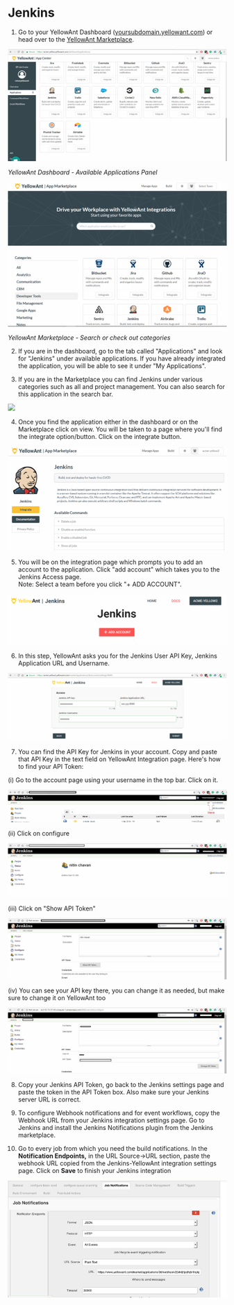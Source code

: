 # Jenkins

1. Go to your YellowAnt Dashboard \([yoursubdomain.yellowant.com](https://github.com/yellowanthq/yellowant-help-center/tree/bdad19066023aa6a8b667a1d6f05b72945b49759/yoursubdomain.yellowant.com)\) or head over to the [YellowAnt Marketplace](https://www.yellowant.com/marketplace). 

![](../../.gitbook/assets/image%20%28263%29.png)

_YellowAnt Dashboard - Available Applications Panel_

![](../../.gitbook/assets/image%20%28279%29.png)

_YellowAnt Marketplace - Search or check out categories_

2. If you are in the dashboard, go to the tab called "Applications" and look for "Jenkins" under available applications. If you have already integrated the application, you will be able to see it under "My Applications".

3. If you are in the Marketplace you can find Jenkins under various categories such as all and project management. You can also search for this application in the search bar.

![](../../.gitbook/assets/jen2.png)

4. Once you find the application either in the dashboard or on the Marketplace click on view. You will be taken to a page where you'll find the integrate option/button. Click on the integrate button.  


![](../../.gitbook/assets/image%20%28210%29.png)

5. You will be on the integration page which prompts you to add an account to the application. Click "add account" which takes you to the Jenkins Access page.  
Note: Select a team before you click "+ ADD ACCOUNT".  


![](../../.gitbook/assets/image%20%2869%29.png)

6. In this step, YellowAnt asks you for the Jenkins User API Key, Jenkins Application URL and Username.  


![](../../.gitbook/assets/image%20%2844%29.png)

7. You can find the API Key for Jenkins in your account. Copy and paste that API Key in the text field on YellowAnt Integration page. Here's how to find your API Token:

\(i\) Go to the account page using your username in the top bar. Click on it.

![](../../.gitbook/assets/image%20%28135%29.png)

\(ii\) Click on configure

![](../../.gitbook/assets/image%20%28172%29.png)

\(iii\) Click on "Show API Token"

![](../../.gitbook/assets/image%20%28297%29.png)

\(iv\) You can see your API key there, you can change it as needed, but make sure to change it on YellowAnt too

![](../../.gitbook/assets/image%20%28183%29.png)

8. Copy your Jenkins API Token, go back to the Jenkins settings page and paste the token in the API Token box. Also make sure your Jenkins server URL is correct.

9. To configure Webhook notifications and for event workflows, copy the Webhook URL from your Jenkins integration settings page. Go to Jenkins and install the Jenkins Notifications plugin from the Jenkins marketplace.

10. Go to every job from which you need the build notifications. In the **Notification Endpoints,** in the URL Source-&gt;URL section, paste the webhook URL copied from the Jenkins-YellowAnt integration settings page. Click on **Save** to finish your Jenkins integration

![](../../.gitbook/assets/image-1.png)

